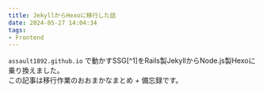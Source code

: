 ```yaml
---
title: JekyllからHexoに移行した話
date: 2024-05-27 14:04:34
tags:
- Frontend
---
```


`assault1892.github.io` で動かすSSG[^1]をRails製JekyllからNode.js製Hexoに乗り換えました。  
この記事は移行作業のおおまかなまとめ + 備忘録です。

<!-- toc -->

